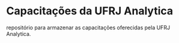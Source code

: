 # Capacitações da UFRJ Analytica
repositório para armazenar as capacitações oferecidas pela UFRJ Analytica.
